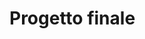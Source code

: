# Progetto finale

<div style="text-align: justify;">

<!-- <div data-datacamp-exercise data-lang="python" data-height="650px" >
    <code data-type="sample-code" >
from urllib.request import urlopen

import json
import matplotlib.pyplot as plt
import numpy as np

"""
16 days forecast api-endpoint (see https://www.weatherbit.io/api/weather-forecast-16-day)
example: 
https://api.weatherbit.io/v2.0/forecast/daily?postal_code=72015&country=IT&key=a2e592329c9549dc8906aa5b9e84fc3b
"""

url_base = 'https://api.weatherbit.io/v2.0/forecast/daily?'
postal_code = '72100'   # Brindisi
country = 'IT'          # Italia
key = 'a2e592329c9549dc8906aa5b9e84fc3b'

url = url_base + 'postal_code=' + postal_code \
               + '&country=' + country \
               + '&key=' + key

# try to open the url
try:
    data = json.loads(urlopen(url).read().decode('utf-8'))
# if no data are given in the response, print the exception raised
except Exception as error:
    print(error)
# otherwise, parse the data contained in the response, and plot them
else:
    # plot minimum and maximum temperature as function of days
    day = np.zeros((len(data['data']),1))
    temperature = np.zeros((len(data['data']),2))
    for i in range(0,len(data['data'])):
        day[i] = i
        temperature[i][0] = data['data'][i]['min_temp']
        temperature[i][1] = data['data'][i]['max_temp']

    fig, ax = plt.subplots()
    ax.plot(day, temperature[:,0])
    ax.plot(day, temperature[:,1])

    ax.set(xlabel='Days', 
           ylabel='Temperature range', 
           title= data['city_name'] + ': 16 days weather forecast')
    ax.grid()

    # show the results
    plt.show()
    
    </code>
</div>  -->


</div>


<link rel="stylesheet" href="https://maxcdn.bootstrapcdn.com/bootstrap/4.0.0/css/bootstrap.min.css" integrity="sha384-Gn5384xqQ1aoWXA+058RXPxPg6fy4IWvTNh0E263XmFcJlSAwiGgFAW/dAiS6JXm" crossorigin="anonymous">


<script type="text/javascript" src="//cdn.datacamp.com/dcl-react.js.gz"></script>
